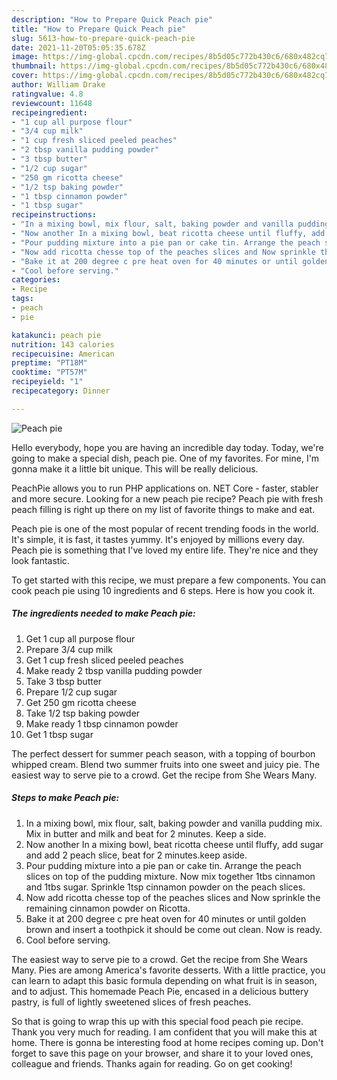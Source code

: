 ```yaml
---
description: "How to Prepare Quick Peach pie"
title: "How to Prepare Quick Peach pie"
slug: 5613-how-to-prepare-quick-peach-pie
date: 2021-11-20T05:05:35.678Z
image: https://img-global.cpcdn.com/recipes/8b5d05c772b430c6/680x482cq70/peach-pie-recipe-main-photo.jpg
thumbnail: https://img-global.cpcdn.com/recipes/8b5d05c772b430c6/680x482cq70/peach-pie-recipe-main-photo.jpg
cover: https://img-global.cpcdn.com/recipes/8b5d05c772b430c6/680x482cq70/peach-pie-recipe-main-photo.jpg
author: William Drake
ratingvalue: 4.8
reviewcount: 11648
recipeingredient:
- "1 cup all purpose flour"
- "3/4 cup milk"
- "1 cup fresh sliced peeled peaches"
- "2 tbsp vanilla pudding powder"
- "3 tbsp butter"
- "1/2 cup sugar"
- "250 gm ricotta cheese"
- "1/2 tsp baking powder"
- "1 tbsp cinnamon powder"
- "1 tbsp sugar"
recipeinstructions:
- "In a mixing bowl, mix flour, salt, baking powder and vanilla pudding mix. Mix in butter and milk and beat for 2 minutes. Keep a side."
- "Now another In a mixing bowl, beat ricotta cheese until fluffy, add sugar and add 2 peach slice, beat for 2 minutes.keep aside."
- "Pour pudding mixture into a pie pan or cake tin. Arrange the peach slices on top of the pudding mixture. Now mix together 1tbs cinnamon and 1tbs sugar. Sprinkle 1tsp cinnamon powder on the peach slices."
- "Now add ricotta chesse top of the peaches slices and Now sprinkle the remaining cinnamon powder on Ricotta."
- "Bake it at 200 degree c pre heat oven for 40 minutes or until golden brown and insert a toothpick it should be come out clean. Now is ready."
- "Cool before serving."
categories:
- Recipe
tags:
- peach
- pie

katakunci: peach pie 
nutrition: 143 calories
recipecuisine: American
preptime: "PT18M"
cooktime: "PT57M"
recipeyield: "1"
recipecategory: Dinner

---
```



![Peach pie](https://img-global.cpcdn.com/recipes/8b5d05c772b430c6/680x482cq70/peach-pie-recipe-main-photo.jpg)

Hello everybody, hope you are having an incredible day today. Today, we're going to make a special dish, peach pie. One of my favorites. For mine, I'm gonna make it a little bit unique. This will be really delicious.

PeachPie allows you to run PHP applications on. NET Core - faster, stabler and more secure. Looking for a new peach pie recipe? Peach pie with fresh peach filling is right up there on my list of favorite things to make and eat.

Peach pie is one of the most popular of recent trending foods in the world. It's simple, it is fast, it tastes yummy. It's enjoyed by millions every day. Peach pie is something that I've loved my entire life. They're nice and they look fantastic.


To get started with this recipe, we must prepare a few components. You can cook peach pie using 10 ingredients and 6 steps. Here is how you cook it.

<!--inarticleads1-->

##### The ingredients needed to make Peach pie:

1. Get 1 cup all purpose flour
1. Prepare 3/4 cup milk
1. Get 1 cup fresh sliced peeled peaches
1. Make ready 2 tbsp vanilla pudding powder
1. Take 3 tbsp butter
1. Prepare 1/2 cup sugar
1. Get 250 gm ricotta cheese
1. Take 1/2 tsp baking powder
1. Make ready 1 tbsp cinnamon powder
1. Get 1 tbsp sugar


The perfect dessert for summer peach season, with a topping of bourbon whipped cream. Blend two summer fruits into one sweet and juicy pie. The easiest way to serve pie to a crowd. Get the recipe from She Wears Many. 

<!--inarticleads2-->

##### Steps to make Peach pie:

1. In a mixing bowl, mix flour, salt, baking powder and vanilla pudding mix. Mix in butter and milk and beat for 2 minutes. Keep a side.
1. Now another In a mixing bowl, beat ricotta cheese until fluffy, add sugar and add 2 peach slice, beat for 2 minutes.keep aside.
1. Pour pudding mixture into a pie pan or cake tin. Arrange the peach slices on top of the pudding mixture. Now mix together 1tbs cinnamon and 1tbs sugar. Sprinkle 1tsp cinnamon powder on the peach slices.
1. Now add ricotta chesse top of the peaches slices and Now sprinkle the remaining cinnamon powder on Ricotta.
1. Bake it at 200 degree c pre heat oven for 40 minutes or until golden brown and insert a toothpick it should be come out clean. Now is ready.
1. Cool before serving.


The easiest way to serve pie to a crowd. Get the recipe from She Wears Many. Pies are among America&#39;s favorite desserts. With a little practice, you can learn to adapt this basic formula depending on what fruit is in season, and to adjust. This homemade Peach Pie, encased in a delicious buttery pastry, is full of lightly sweetened slices of fresh peaches. 

So that is going to wrap this up with this special food peach pie recipe. Thank you very much for reading. I am confident that you will make this at home. There is gonna be interesting food at home recipes coming up. Don't forget to save this page on your browser, and share it to your loved ones, colleague and friends. Thanks again for reading. Go on get cooking!
